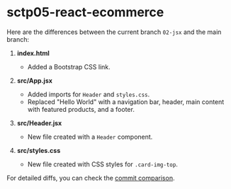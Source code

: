 # sctp05-react-ecommerce

Here are the differences between the current branch `02-jsx` and the main branch:

1. **index.html**
   - Added a Bootstrap CSS link.

2. **src/App.jsx**
   - Added imports for `Header` and `styles.css`.
   - Replaced "Hello World" with a navigation bar, header, main content with featured products, and a footer.

3. **src/Header.jsx**
   - New file created with a `Header` component.

4. **src/styles.css**
   - New file created with CSS styles for `.card-img-top`.

For detailed diffs, you can check the [commit comparison](https://github.com/kunxin-chor/sctp05-react-ecommerce/compare/main...02-jsx).
